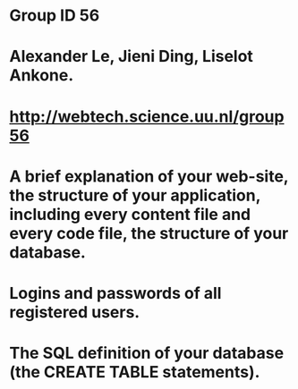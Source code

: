 # Group ID 56
# Alexander Le, Jieni Ding, Liselot Ankone.
# http://webtech.science.uu.nl/group56


# A brief explanation of your web-site, the structure of your application, including every content file and every code file, the structure of your database.

# Logins and passwords of all registered users.

# The SQL definition of your database (the CREATE TABLE statements).
